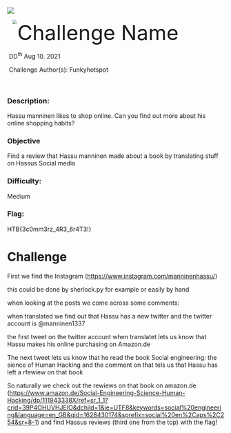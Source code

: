 ![](assets/images/banner.png)



<img src="assets/images/htb.png" style="margin-left: 20px; zoom: 60%;" align=left />    	<font size="10">Challenge Name</font>

​		DD<sup>th</sup> Aug 10. 2021

​		Challenge Author(s): Funkyhotspot

​		

 



### Description:
Hassu manninen likes to shop online.
Can you find out more about his online shopping habits?


### Objective

Find a review that Hassu manninen made about a book by translating stuff on Hassus Social media

### Difficulty:
Medium

### Flag:

HTB{3c0mm3rz_4R3_6r4T3!}


# Challenge

First we find the Instagram (https://www.instagram.com/manninenhassu/)




this could be done by sherlock.py for example or easily by hand


when looking at the posts we come across some comments:


when translated we find out that Hassu has a new twitter and the twitter account is @manninen1337






the first tweet on the twitter account when translatet lets us know that Hassu makes his online purchasing on Amazon.de 




The next tweet lets us know that he read the book Social engineering: the sience of Human Hacking 
and the comment on that tels us that Hassu has left a rfewiew on that book







So naturally we check out the rewiews on that book on amazon.de (https://www.amazon.de/Social-Engineering-Science-Human-Hacking/dp/111943338X/ref=sr_1_1?crid=39P4OHUVHJEIO&dchild=1&ie=UTF8&keywords=social%20engineering&language=en_GB&qid=1628430174&sprefix=social%20en%2Caps%2C254&sr=8-1)
and find Hassus reviews (third one from the top) with the flag!









